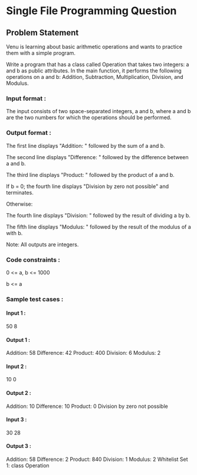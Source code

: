 # Single File Programming Question

## Problem Statement

Venu is learning about basic arithmetic operations and wants to practice them with a simple program.

Write a program that has a class called Operation that takes two integers: a and b as public attributes. In the main function, it performs the following operations on a and b: Addition, Subtraction, Multiplication, Division, and Modulus.

### Input format :

The input consists of two space-separated integers, a and b, where a and b are the two numbers for which the operations should be performed.

### Output format :

The first line displays "Addition: " followed by the sum of a and b.

The second line displays "Difference: " followed by the difference between a and b.

The third line displays "Product: " followed by the product of a and b.

If b = 0; the fourth line displays "Division by zero not possible" and terminates.

Otherwise:

The fourth line displays "Division: " followed by the result of dividing a by b.

The fifth line displays "Modulus: " followed by the result of the modulus of a with b.

Note: All outputs are integers.

### Code constraints :

0 \<= a, b \<= 1000

b \<= a

### Sample test cases :

#### Input 1 :

50 8

#### Output 1 :

Addition: 58
Difference: 42
Product: 400
Division: 6
Modulus: 2

#### Input 2 :

10 0

#### Output 2 :

Addition: 10
Difference: 10
Product: 0
Division by zero not possible

#### Input 3 :

30 28

#### Output 3 :

Addition: 58
Difference: 2
Product: 840
Division: 1
Modulus: 2
Whitelist
Set 1:
class
Operation
